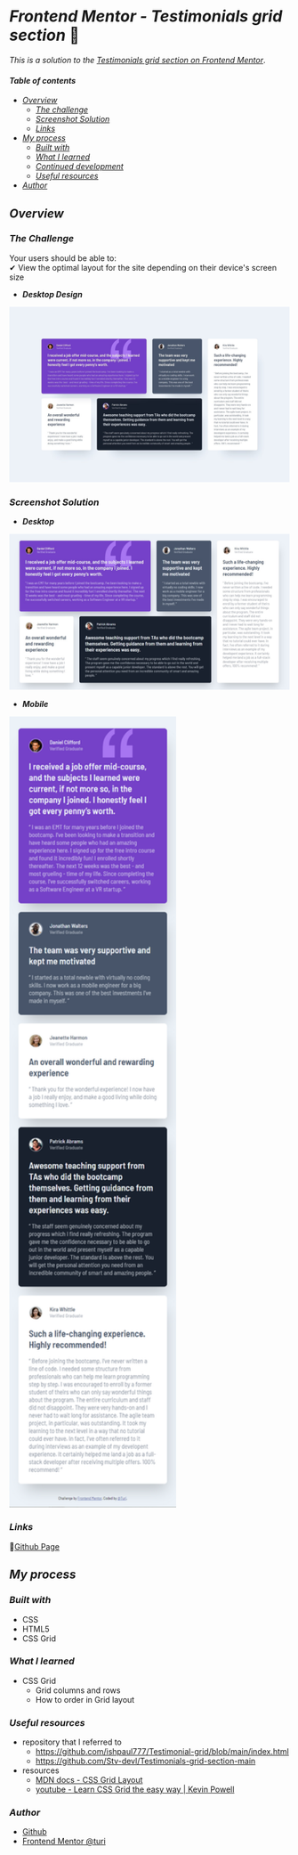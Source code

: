 # _Frontend Mentor - Testimonials grid section_ 🙋‍

_This is a solution to the_ [_Testimonials grid section on Frontend Mentor_](https://www.frontendmentor.io/challenges/testimonials-grid-section-Nnw6J7Un7).

#### _Table of contents_

- [_Overview_](#overview)
  - [_The challenge_](#the-challenge)
  - [_Screenshot Solution_](#screenshot-solution)
  - [_Links_](#links)
- [_My process_](#my-process)
  - [_Built with_](#built-with)
  - [_What I learned_](#what-i-learned)
  - [_Continued development_](#continued-development)
  - [_Useful resources_](#useful-resources)
- [_Author_](#author)

## _Overview_

### _The Challenge_

Your users should be able to: <br>
✔ View the optimal layout for the site depending on their device's screen size

- **_Desktop Design_**
<img src="./design/desktop-design.jpg" style="width:800px;"/>
<!-- ![Design preview for the NFT preview card component coding challenge](./design/desktop-preview.jpg) -->

### _Screenshot Solution_

- **_Desktop_**
<img src="./images/desktop.jpg" style="width:800px;"/>
<!-- ![](./design/0123.png) -->

- **_Mobile_**
<img src="./images/mobile-screenshot.png" style="width:300px;"/>
<!-- ![](./design/00p2.png) -->

### _Links_

📎[Github Page](https://sookm.github.io/frontendmentor-chanllenges/testimonials-grid-section-main/)

## _My process_ 

### _Built with_

- CSS
- HTML5
- CSS Grid

### _What I learned_
- CSS Grid
  - Grid columns and rows 
  - How to order in Grid layout 

### _Useful resources_ 
- repository that I referred to 
  - https://github.com/ishpaul777/Testimonial-grid/blob/main/index.html
  - https://github.com/Stv-devl/Testimonials-grid-section-main
- resources <br>
  - [MDN docs - CSS Grid Layout](https://developer.mozilla.org/ko/docs/Web/CSS/CSS_Grid_Layout/Line-based_placement_with_CSS_grid)
  - [youtube - Learn CSS Grid the easy way | Kevin Powell](https://www.youtube.com/watch?v=rg7Fvvl3taU)

### _Author_
- [Github](https://github.com/sookm)
- [Frontend Mentor @turi](https://www.frontendmentor.io/profile/sookm)


